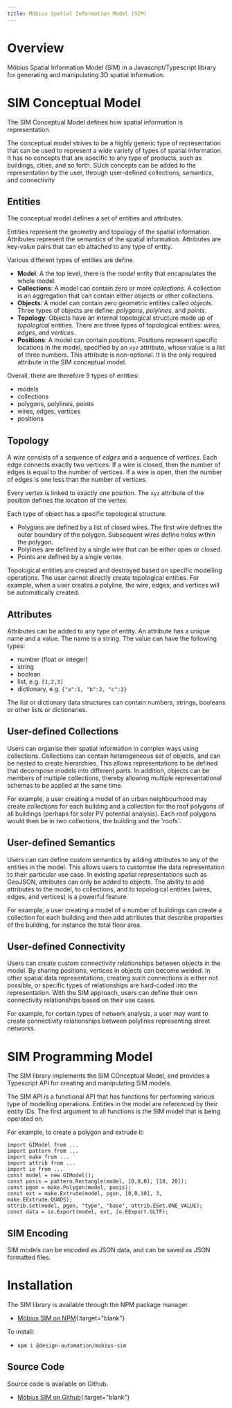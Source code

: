 ```yaml
---
title: Möbius Spatial Information Model (SIM)
---
```

# Overview

Möbius Spatial Information Model (SIM) in a Javascript/Typescript library for generating and
manipulating 3D spatial information. 

# SIM Conceptual Model

The SIM Conceptual Model defines how spatial information is representation. 

The conceptual model strives to be a highly generic type of representation that can be used to
represent a wide variety of types of spatial information. It has no concepts that are specific to
any type of products, such as buildings, cities, and so forth. SUch concepts can be added to the
representation by the user, through user-defined collections, semantics, and connectivity

## Entities

The conceptual model defines a set of entities and attributes. 

Entities represent the geometry and topology of the spatial information. Attributes represent the
semantics of the spatial information. Attributes are key-value pairs that can eb attached to any
type of entity.

Various different types of entities are define. 
- __Model__: A the top level, there is the _model_ entity that encapsulates the whole model. 
- __Collections__: A model can contain zero or more _collections_. A collection is an aggregation
  that can contain either objects or other collections.
- __Objects__: A model can contain zero geometric entities called _objects_. Three types of objects
  are define: _polygons_, _polylines_, and _points_. 
- __Topology__: Objects have an internal topological structure made up of _topological_ entities.
  There are three types of topological entities: _wires_, _edges_, and _vertices_.
- __Positions__: A model can contain _positions_. Positions represent specific locations in the
  model, specified by an `xyz` attribute, whose value is a list of three numbers. This attribute is
  non-optional. It is the only required attribute in the SIM conceptual model. 

Overall, there are therefore 9 types of entities:
- models
- collections
- polygons, polylines, points 
- wires, edges, vertices 
- positions

## Topology

A _wire_ consists of a sequence of _edges_ and a sequence of _vertices_. Each edge connects exactly
two vertices. If a wire is closed, then the number of edges is equal to the number of vertices. If 
a wire is open, then the number of edges is one less than the number of vertices. 

Every vertex is linked to exactly one position. The `xyz` attribute of the position defines the
location of the vertex. 

Each type of object has a specific topological structure.  
- Polygons are defined by a list of closed wires. The first wire defines the outer boundary of the
  polygon. Subsequent wires define holes within the polygon.
- Polylines are defined by a single wire that can be either open or closed.
- Points are defined by a single vertex.

Topological entities are created and destroyed based on specific modelling operations. The user
cannot directly create topological entities. For example, when a user creates a polyline, the wire,
edges, and vertices will be automatically created.

## Attributes

Attributes can be added to any type of entity. An attribute has a unique name and a value. The name
is a string. The value can have the following types:
- number (float or integer)
- string
- boolean
- list, e.g. `[1,2,3]`
- dictionary, e.g. `{"a":1, "b":2, "c":3}`

The list or dictionary data structures can contain numbers, strings, booleans or other lists or
dictionaries. 

## User-defined Collections

Users can organise their spatial information in complex ways using collections. Collections can
contain heterogeneous set of objects, and can be nested to create hierarchies. This allows
representations to be defined that decompose models into different parts. In addition, objects can
be members of multiple collections, thereby allowing multiple representational schemas to be
applied at the same time. 

For example, a user creating a model of an urban neighbourhood may create collections for each
building and a collection for the roof polygons of all buildings (perhaps for solar PV potential
analysis). Each roof polygons would then be in two collections, the building and the 'roofs'.

## User-defined Semantics

Users can can define custom semantics by adding attributes to any of the entities in the model. This
allows users to customise the data representation to their particular use case. In existing spatial
representations such as GeoJSON, attributes can only be added to objects. The ability to add
attributes to the model, to collections, and to topological entities (wires, edges, and vertices) is
a powerful feature.

For example, a user creating a model of a number of buildings can create a collection for each
building and then add attributes that describe properties of the building, for instance the total
floor area. 

## User-defined Connectivity

Users can create custom connectivity relationships between objects in the model. By sharing
positions, vertices in objects can become welded. In other spatial data representations, creating
such connections is either not possible, or specific types of relationships are hard-coded into the
representation. With the SIM approach, users can define their own connectivity relationships based
on their use cases. 

For example, for certain types of network analysis, a user may want to create connectivity
relationships between polylines representing street networks. 

# SIM Programming Model

The SIM library implements the SIM COnceptual Model, and provides a Typescript API for creating and
manipulating SIM models.

The SIM API is a functional API that has functions for performing various type of modelling
operations. Entities in the model are referenced by their entity IDs. The first argument to all
functions is the SIM model that is being operated on.

For example, to create a polygon and extrude it:

```
import GIModel from ...
import pattern from ...
import make from ...
import attrib from ...
import io from ...
const model = new GIModel();
const posis = pattern.Rectangle(model, [0,0,0], [10, 20]);
const pgon = make.Polygon(model, posis);
const ext = make.Extrude(model, pgon, [0,0,10], 3, make.EExtrude.QUADS);
attrib.set(model, pgon, "type", "base", attrib.ESet.ONE_VALUE);
const data = io.Export(model, ext, io.EExport.GLTF);
```

## SIM Encoding

SIM models can be encoded as JSON data, and can be saved as JSON formatted files.

# Installation

The SIM library is available through the NPM package manager.

- [Möbius SIM on NPM](https://www.npmjs.com/package/@design-automation/mobius-sim){:target="blank"}

To install:
 - `npm i @design-automation/mobius-sim`

## Source Code

Source code is available on Github.

- [Möbius SIM on Github](https://github.com/design-automation/mobius-sim){:target="blank"}

